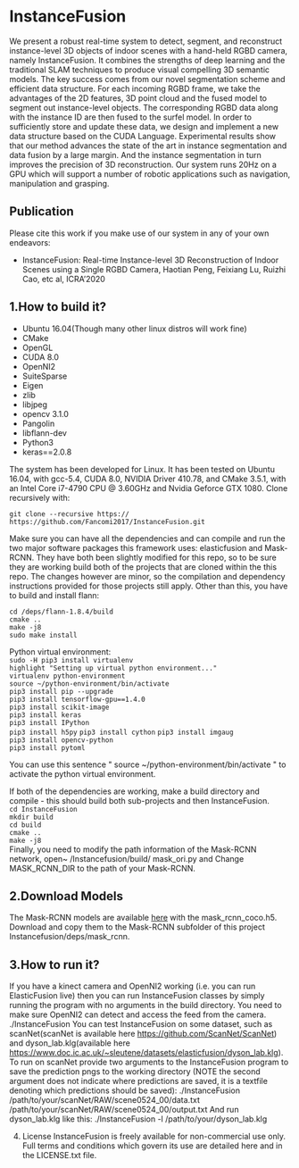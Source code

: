 # InstanceFusion

We present a robust real-time system to detect, segment, and reconstruct instance-level 3D objects of indoor scenes with a hand-held RGBD camera, namely InstanceFusion. It combines the strengths of deep learning and the traditional SLAM techniques to produce visual compelling 3D semantic models. The key success comes from our novel segmentation scheme and efficient data structure. For each incoming RGBD frame, we take the advantages of the 2D features, 3D point cloud and the fused model to segment out instance-level objects. The corresponding RGBD data along with the instance ID are then fused to the surfel model. In order to sufficiently store and update these data, we design and implement a new data structure based on the CUDA Language. Experimental results show that our method advances the state of the art in instance segmentation and data fusion by a large margin. And the instance segmentation in turn improves the precision of 3D reconstruction. Our system runs 20Hz on a GPU which will support a number of robotic applications such as navigation, manipulation and grasping.  
## Publication  
Please cite this work if you make use of our system in any of your own endeavors:
* InstanceFusion: Real-time Instance-level 3D Reconstruction of Indoor Scenes using a Single RGBD Camera, Haotian Peng, Feixiang Lu, Ruizhi Cao, etc al, ICRA’2020
## 1.How to build it?  
* Ubuntu 16.04(Though many other linux distros will work fine)  
* CMake  
* OpenGL  
* CUDA 8.0  
*  OpenNI2  
*  SuiteSparse  
*  Eigen  
*  zlib  
*  libjpeg  
*  opencv 3.1.0  
*  Pangolin  
*  libflann-dev  
*  Python3  
*  keras==2.0.8  
  
The system has been developed for Linux. It has been tested on Ubuntu 16.04, with gcc-5.4, CUDA 8.0, NVIDIA Driver 410.78, and CMake 3.5.1, with an Intel Core i7-4790 CPU @ 3.60GHz and Nvidia Geforce GTX 1080. Clone recursively with:  

    git clone --recursive https:// https://github.com/Fancomi2017/InstanceFusion.git  
    
Make sure you can have all the dependencies and can compile and run the two major software packages this framework uses: elasticfusion and Mask-RCNN. They have both been slightly modified for this repo, so to be sure they are working build both of the projects that are cloned within the this repo. The changes however are minor, so the compilation and dependency instructions provided for those projects still apply.
Other than this, you have to build and install flann:  

 `cd /deps/flann-1.8.4/build`  
 `cmake ..`  
 `make -j8`  
 `sudo make install`   

Python virtual environment:  
    `sudo -H pip3 install virtualenv`  
    `highlight "Setting up virtual python environment..."`  
    `virtualenv python-environment`  
    `source ~/python-environment/bin/activate`  
    `pip3 install pip --upgrade`  
    `pip3 install tensorflow-gpu==1.4.0`  
    `pip3 install scikit-image`  
    `pip3 install keras`  
    `pip3 install IPython`  
    `pip3 install h5py` 
    `pip3 install cython`
    `pip3 install imgaug`  
    `pip3 install opencv-python`  
    `pip3 install pytoml`  

You can use this sentence " source ~/python-environment/bin/activate " to activate the python virtual environment.

If both of the dependencies are working, make a build directory and compile - this should build both sub-projects and then InstanceFusion.  
  `cd InstanceFusion`  
  `mkdir build`  
  `cd build`  
  `cmake ..`  
  `make -j8`   
Finally, you need to modify the path information of the Mask-RCNN network, open~ /Instancefusion/build/ mask_ori.py and Change MASK_RCNN_DIR to the path of your Mask-RCNN.  
## 2.Download Models
The Mask-RCNN models are available [here](https://github.com/matterport/Mask_RCNN/releases) with the mask_rcnn_coco.h5. Download and copy them to the Mask-RCNN subfolder of this project Instancefusion/deps/mask_rcnn.
## 3.How to run it?
If you have a kinect camera and OpenNI2 working (i.e. you can run ElasticFusion live) then you can run InstanceFusion classes by simply running the program with no arguments in the build directory. You need to make sure OpenNI2 can detect and access the feed from the camera.
./InstanceFusion
You can test InstanceFusion on some dataset, such as scanNet(scanNet is available here https://github.com/ScanNet/ScanNet) and dyson_lab.klg(available here https://www.doc.ic.ac.uk/~sleutene/datasets/elasticfusion/dyson_lab.klg). To run on scanNet provide two arguments to the InstanceFusion program to save the prediction pngs to the working directory (NOTE the second argument does not indicate where predictions are saved, it is a textfile denoting which predictions should be saved):
./InstanceFusion /path/to/your/scanNet/RAW/scene0524_00/data.txt /path/to/your/scanNet/RAW/scene0524_00/output.txt
And run dyson_lab.klg like this:
./InstanceFusion -l /path/to/your/dyson_lab.klg

4.	License
InstanceFusion is freely available for non-commercial use only. Full terms and conditions which govern its use are detailed here and in the LICENSE.txt file.
